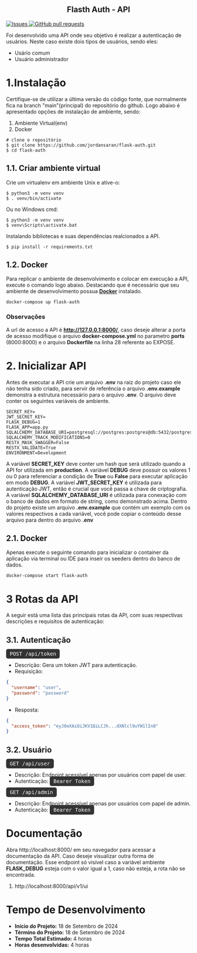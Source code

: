 <p align="center">
    <h2 align="center">
        Flasth Auth - API
    </h2>
    <a href="https://github.com/jordansaran/flask-auth/issues">
      <img alt="Issues" src="https://img.shields.io/github/issues/jordansaran/flask-auth?color=0088ff" />
    </a>
    <a href="https://github.com/jordansaran/flask-auth/pulls">
      <img alt="GitHub pull requests" src="https://img.shields.io/github/issues-pr/jordansaran/flask-auth?color=0088ff" />
    </a>
</p>

Foi desenvolvido uma API onde seu objetivo é realizar a autenticação de usuários. Neste caso existe dois tipos de usuários, sendo eles:
- Usário comum
- Usuário administrador

# 1.Instalação
Certifique-se de utilizar a última versão do código fonte, que normalmente fica na branch "main"(principal) do repositório do github.
Logo abaixo é apresentado opções de instalação de ambiente, sendo:
1. Ambiente Virtual(env)
2. Docker

````shell
# clone o repositório
$ git clone https://github.com/jordansaran/flask-auth.git
$ cd flask-auth
````

## 1.1. Criar ambiente virtual
Crie um virtualenv em ambiente Unix e ative-o:
````shell
$ python3 -m venv venv
$ . venv/bin/activate
````
Ou no Windows cmd:
````shell
$ python3 -m venv venv
$ venv\Scripts\activate.bat
````
Instalando bibliotecas e suas dependências realcionados a API.  
````shell
$ pip install -r requirements.txt
````

## 1.2. Docker

Para replicar o ambiente de desenvolvimento e colocar em execução a API, execute o comando logo abaixo. 
Destacando que é necessário que seu ambiente de desenvolvimento possua [**Docker**](https://www.docker.com/products/docker-desktop/) instalado.
```
docker-compose up flask-auth
```
### Observações
A url de acesso a API é **http://127.0.0.1:8000/**, caso deseje alterar a porta de acesso modifique
o arquivo **docker-compose.yml** no parametro **ports** (8000:8000) e o arquivo **Dockerfile** na linha 28 referente ao EXPOSE.

# 2. Inicializar API
Antes de executar a API crie um arquivo **.env** na raiz do projeto caso ele não tenha sido criado, para servir de referência
o arquivo **.env.example** demonstra a estrutura necessário para o arquivo **.env**.
O arquivo deve conter os seguintes variáveis de ambiente.
````dotenv
SECRET_KEY=
JWT_SECRET_KEY=
FLASK_DEBUG=1
FLASK_APP=app.py
SQLALCHEMY_DATABASE_URI=postgresql://postgres:postgres@db:5432/postgres
SQLALCHEMY_TRACK_MODIFICATIONS=0
RESTX_MASK_SWAGGER=False
RESTX_VALIDATE=True
ENVIRONMENT=Development
````
A variável **SECRET_KEY** deve conter um hash que será utilizado quando a API for utilizada em **production**.
A variável **DEBUG** deve possuir os valores 1 ou 0 para referenciar a condição de **True** ou **False** para
executar aplicação em modo **DEBUG**.
A variável **JWT_SECRET_KEY** é utilizada para autenticação JWT, então é crucial que você passa a chave de criptografia.
A variável **SQLALCHEMY_DATABASE_URI** é utilizada para conexação com o banco de dados em formato de string, como demonstrado acima.
Dentro do projeto existe um arquivo **.env.example** que contém um exemplo com os valores respectivos a cada variável, você pode 
copiar o conteúdo desse arquivo para dentro do arquivo **.env**
## 2.1. Docker
Apenas execute o seguinte comando para inicializar o container da aplicação via terminal ou IDE para inseir os seeders dentro do banco de dados.
````shell
docker-compose start flask-auth
````

# 3 Rotas da API

A seguir está uma lista das principais rotas da API, com suas respectivas descrições e requisitos de autenticação:

## 3.1. Autenticação
<span style="background-color: #333; color: #fff; padding: 5px 10px; border-radius: 5px; font-family: monospace;">POST /api/token</span>
- Descrição: Gera um token JWT para autenticação.
- Requisição:
```json
{
  "username": "user",
  "password": "password"
}
```
- Resposta:
````json
{
  "access_token": "eyJ0eXAiOiJKV1QiLCJh...dXNlcl9uYW1lIn0"
}
````

## 3.2. Usuário
<span style="background-color: #333; color: #fff; padding: 5px 10px; border-radius: 5px; font-family: monospace;">GET /api/user</span>
- Descrição: Endpoint acessível apenas por usuários com papel de user.
- Autenticação: <span style="background-color: #333; color: #fff; padding: 5px 10px; border-radius: 5px; font-family: monospace;">Bearer Token</span> 

<span style="background-color: #333; color: #fff; padding: 5px 10px; border-radius: 5px; font-family: monospace;">GET /api/admin</span>
- Descrição: Endpoint acessível apenas por usuários com papel de admin.
- Autenticação: <span style="background-color: #333; color: #fff; padding: 5px 10px; border-radius: 5px; font-family: monospace;">Bearer Token</span> 

# Documentação

Abra http://localhost:8000/ em seu navegador para acessar a documentação da API.
Caso deseje visualizar outra forma de documentação. Esse endpoint só visível caso a variável ambiente **FLASK_DEBUG** esteja com o valor igual a 1, 
caso não esteja, a rota não se encontrada.
1. http://localhost:8000/api/v1/ui

# Tempo de Desenvolvimento

- **Início do Projeto:** 18 de Setembro de 2024
- **Término do Projeto:** 18 de Setembro de 2024
- **Tempo Total Estimado:** 4 horas
- **Horas desenvolvidas:** 4 horas
